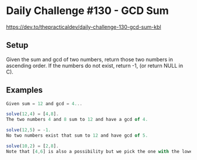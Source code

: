 # Daily Challenge #130 - GCD Sum

https://dev.to/thepracticaldev/daily-challenge-130-gcd-sum-kbl

## Setup

Given the sum and gcd of two numbers, return those two numbers in ascending order. If the numbers do not exist, return -1, (or return NULL in C).

## Examples

```js
Given sum = 12 and gcd = 4...

solve(12,4) = [4,8].
The two numbers 4 and 8 sum to 12 and have a gcd of 4.

solve(12,5) = -1.
No two numbers exist that sum to 12 and have gcd of 5.

solve(10,2) = [2,8].
Note that [4,6] is also a possibility but we pick the one with the lower first element: 2 < 4, so we take [2,8]
```
